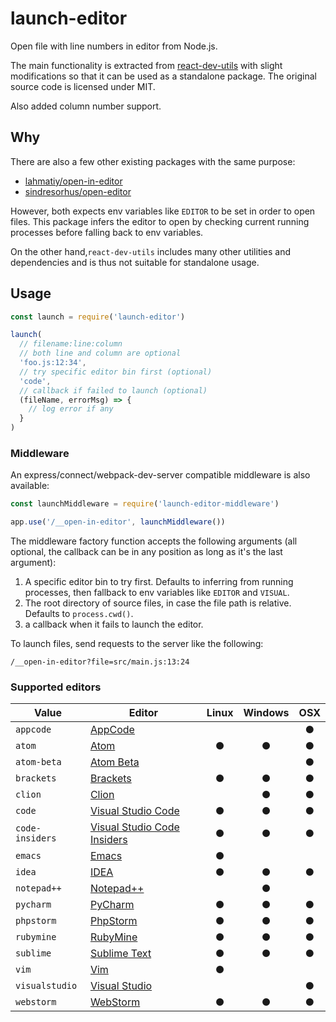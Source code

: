 # launch-editor

Open file with line numbers in editor from Node.js.

The main functionality is extracted from [react-dev-utils](https://github.com/facebookincubator/create-react-app/blob/master/packages/react-dev-utils/launchEditor.js) with slight modifications so that it can be used as a standalone package. The original source code is licensed under MIT.

Also added column number support.

## Why

There are also a few other existing packages with the same purpose:

- [lahmatiy/open-in-editor](https://github.com/lahmatiy/open-in-editor)
- [sindresorhus/open-editor](https://github.com/sindresorhus/open-editor)

However, both expects env variables like `EDITOR` to be set in order to open files. This package infers the editor to open by checking current running processes before falling back to env variables.

On the other hand,`react-dev-utils` includes many other utilities and dependencies and is thus not suitable for standalone usage.

## Usage

``` js
const launch = require('launch-editor')

launch(
  // filename:line:column
  // both line and column are optional
  'foo.js:12:34',
  // try specific editor bin first (optional)
  'code',
  // callback if failed to launch (optional)
  (fileName, errorMsg) => {
    // log error if any
  }
)
```

### Middleware

An express/connect/webpack-dev-server compatible middleware is also available:

``` js
const launchMiddleware = require('launch-editor-middleware')

app.use('/__open-in-editor', launchMiddleware())
```

The middleware factory function accepts the following arguments (all optional, the callback can be in any position as long as it's the last argument):

1. A specific editor bin to try first. Defaults to inferring from running processes, then fallback to env variables like `EDITOR` and `VISUAL`.
2. The root directory of source files, in case the file path is relative. Defaults to `process.cwd()`.
3. a callback when it fails to launch the editor.

To launch files, send requests to the server like the following:

```
/__open-in-editor?file=src/main.js:13:24
```

### Supported editors

| Value | Editor | Linux | Windows | OSX |
|--------|------|:------:|:------:|:------:|
| `appcode` | [AppCode](https://www.jetbrains.com/objc/) |  |  |●|
| `atom` | [Atom](https://atom.io/) |●|●|●|
| `atom-beta` | [Atom Beta](https://atom.io/beta) |  |  |●|
| `brackets` | [Brackets](http://brackets.io/) |●|●|●|
| `clion` | [Clion](https://www.jetbrains.com/clion/) |  |●|●|
| `code` | [Visual Studio Code](https://code.visualstudio.com/) |●|●|●|
| `code-insiders` | [Visual Studio Code Insiders](https://code.visualstudio.com/insiders/) |●|●|●|
| `emacs` | [Emacs](https://www.gnu.org/software/emacs/) |●| | |
| `idea` | [IDEA](https://www.jetbrains.com/idea/) |●|●|●|
| `notepad++` | [Notepad++](https://notepad-plus-plus.org/download/v7.5.4.html) | |●| |
| `pycharm` | [PyCharm](https://www.jetbrains.com/pycharm/) |●|●|●|
| `phpstorm` | [PhpStorm](https://www.jetbrains.com/phpstorm/) |●|●|●|
| `rubymine` | [RubyMine](https://www.jetbrains.com/ruby/) |●|●|●|
| `sublime` | [Sublime Text](https://www.sublimetext.com/) |●|●|●|
| `vim` | [Vim](http://www.vim.org/) |●| | |
| `visualstudio` | [Visual Studio](https://www.visualstudio.com/vs/) | | |●|
| `webstorm` | [WebStorm](https://www.jetbrains.com/webstorm/) |●|●|●|
